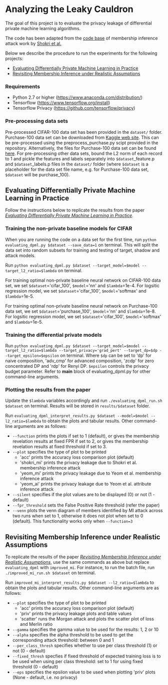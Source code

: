# Analyzing the Leaky Cauldron

The goal of this project is to evaluate the privacy leakage of differential private machine learning algorithms.

The code has been adapted from the [code base](https://github.com/csong27/membership-inference) of membership inference attack work by [Shokri et al.](https://ieeexplore.ieee.org/document/7958568)

Below we describe the procedure to run the experiments for the following projects:
* [Evaluating Differentially Private Machine Learning in Practice](#evaluating-differentially-private-machine-learning-in-practice)
* [Revisiting Membership Inference under Realistic Assumptions](#revisiting-membership-inference-under-realistic-assumptions)


### Requirements

- Python 2.7 or higher (https://www.anaconda.com/distribution/)
- Tensorflow (https://www.tensorflow.org/install)
- Tensorflow Privacy (https://github.com/tensorflow/privacy)

### Pre-processing data sets

Pre-processed CIFAR-100 data set has been provided in the `dataset/` folder. Purchase-100 data set can be downloaded from [Kaggle web site](https://www.kaggle.com/c/acquire-valued-shoppers-challenge/data). This can be pre-processed using the preprocess_purchase.py scipt provided in the repository. Alternatively, the files for Purchase-100 data set can be found [here](https://drive.google.com/open?id=1nDDr8OWRaliIrUZcZ-0I8sEB2WqAXdKZ).
For pre-processing other data sets, bound the L2 norm of each record to 1 and pickle the features and labels separately into `$dataset`_feature.p and `$dataset`_labels.p files in the `dataset/` folder (where `$dataset` is a placeholder for the data set file name, e.g. for Purchase-100 data set, `$dataset` will be purchase_100).


## Evaluating Differentially Private Machine Learning in Practice

Follow the instructions below to replicate the results from the paper [*Evaluating Differentially Private Machine Learning in Practice*](https://arxiv.org/abs/1902.08874).

### Training the non-private baseline models for CIFAR

When you are running the code on a data set for the first time, run `python evaluating_dpml.py $dataset --save_data=1` on terminal. This will split the data set into random subsets for training and testing of target, shadow and attack models.

Run `python evaluating_dpml.py $dataset --target_model=$model --target_l2_ratio=$lambda` on terminal.

For training optimal non-private baseline neural network on CIFAR-100 data set, we set `$dataset`='cifar_100', `$model`='nn' and `$lambda`=1e-4. For logsitic regression model, we set `$dataset`='cifar_100', `$model`='softmax' and `$lambda`=1e-5.

For training optimal non-private baseline neural network on Purchase-100 data set, we set `$dataset`='purchase_100', `$model`='nn' and `$lambda`=1e-8. For logsitic regression model, we set `$dataset`='cifar_100', `$model`='softmax' and `$lambda`=1e-5.

### Training the differential private models

Run `python evaluating_dpml.py $dataset --target_model=$model --target_l2_ratio=$lambda --target_privacy='grad_pert' --target_dp=$dp --target_epsilon=$epsilon` on terminal. Where `$dp` can be set to 'dp' for naive composition, 'adv_cmp' for advanced composition, 'zcdp' for zero concentrated DP and 'rdp' for Renyi DP. `$epsilon` controls the privacy budget parameter. Refer to __main__ block of evaluating_dpml.py for other command-line arguments.

### Plotting the results from the paper 

Update the `$lambda` variables accordingly and run `./evaluating_dpml_run.sh $dataset` on terminal. Results will be stored in `results/$dataset` folder.

Run `evaluating_dpml_interpret_results.py $dataset --model=$model --l2_ratio=$lambda` to obtain the plots and tabular results. Other command-line arguments are as follows: 
- `--function` prints the plots if set to 1 (default), or gives the membership revelation results at fixed FPR if set to 2, or gives the membership revelation results at fixed threshold if set to 3.
- `--plot` specifies the type of plot to be printed
    - 'acc' prints the accuracy loss comparison plot (default)
    - 'shokri_mi' prints the privacy leakage due to Shokri et al. membership inference attack
    - 'yeom_mi' prints the privacy leakage due to Yeom et al. membership inference attack
    - 'yeom_ai' prints the privacy leakage due to Yeom et al. attribute inference attack
- `--silent` specifies if the plot values are to be displayed (0) or not (1 - default)
- `--fpr_threshold` sets the False Positive Rate threshold (refer the paper)
- `--venn` plots the venn diagram of members identified by MI attack across two runs when set to 1, otherwise it does not plot when set to 0 (default). This functionality works only when `--function=3`


## Revisiting Membership Inference under Realistic Assumptions

To replicate the results of the paper [*Revisiting Membership Inference under Realistic Assumptions*](https://arxiv.org/abs/2005.10881), use the same commands as above but replace `evaluating_dpml` with `improved_mi`. For instance, to run the batch file, run `./improved_mi_run.sh $dataset` on terminal.

Run `improved_mi_interpret_results.py $dataset --l2_ratio=$lambda` to obtain the plots and tabular results. Other command-line arguments are as follows: 
- `--plot` specifies the type of plot to be printed
    - 'acc' prints the accuracy loss comparison plot (default)
    - 'priv' prints the privacy leakage plots and table values
    - 'scatter' runs the Morgan attack and plots the scatter plot of loss and Merlin ratio
- `--gamma` specifies the gamma value to be used for the results: 1, 2 or 10
- `--alpha` specifies the alpha threshold to be used to get the corresponding attack threshold: between 0 and 1
- `--per_class_thresh` specifies whether to use per class threshold (1) or not (0 - default)
- `--fixed_thresh` specfies if fixed threshold of expected training loss is to be used when using per class threshold: set to 1 for using fixed threshold (0 - default)
- `--eps` specifies the epsilon value to be used when plotting 'priv' plots (None - default, i.e. no privacy)
